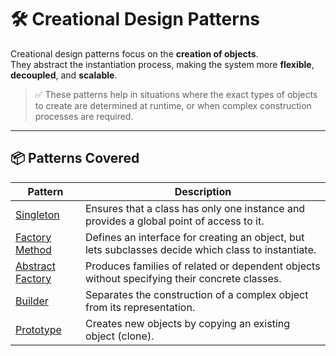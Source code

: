 # 🛠️ Creational Design Patterns

Creational design patterns focus on the **creation of objects**.  
They abstract the instantiation process, making the system more **flexible**, **decoupled**, and **scalable**.

> ✅ These patterns help in situations where the exact types of objects to create are determined at runtime, or when complex construction processes are required.

---

## 📦 Patterns Covered

| Pattern            | Description |
|--------------------|-------------|
| [Singleton](./SingletonPattern)          | Ensures that a class has only one instance and provides a global point of access to it. |
| [Factory Method](./FactoryMethod)     | Defines an interface for creating an object, but lets subclasses decide which class to instantiate. |
| [Abstract Factory](./AbstractFactory) | Produces families of related or dependent objects without specifying their concrete classes. |
| [Builder](./Builder)              | Separates the construction of a complex object from its representation. |
| [Prototype](./Prototype)          | Creates new objects by copying an existing object (clone). |
